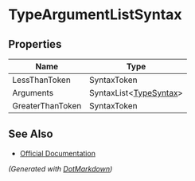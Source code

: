 # TypeArgumentListSyntax

## Properties

| Name             | Type                                     |
| ---------------- | ---------------------------------------- |
| LessThanToken    | SyntaxToken                              |
| Arguments        | SyntaxList\<[TypeSyntax](TypeSyntax.md)> |
| GreaterThanToken | SyntaxToken                              |

## See Also

* [Official Documentation](https://docs.microsoft.com/en-us/dotnet/api/microsoft.codeanalysis.csharp.syntax.typeargumentlistsyntax)


*\(Generated with [DotMarkdown](http://github.com/JosefPihrt/DotMarkdown)\)*